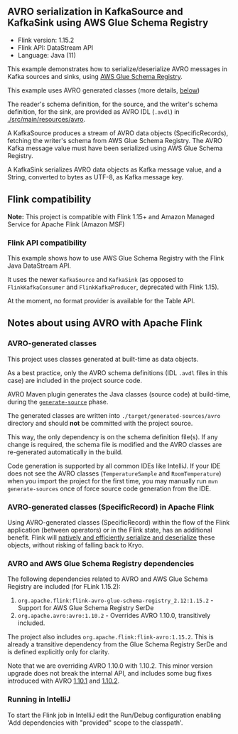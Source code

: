 ## AVRO serialization in KafkaSource and KafkaSink using AWS Glue Schema Registry

* Flink version: 1.15.2
* Flink API: DataStream API
* Language: Java (11)

This example demonstrates how to serialize/deserialize AVRO messages in Kafka sources and sinks, using 
[AWS Glue Schema Registry](https://docs.aws.amazon.com/glue/latest/dg/schema-registry.html).

This example uses AVRO generated classes (more details, [below](#Using_AVRO-generated_classes))

The reader's schema definition, for the source, and the writer's schema definition, for the sink, are provided as 
AVRO IDL (`.avdl`) in [./src/main/resources/avro](./src/main/resources/avro).


A KafkaSource produces a stream of AVRO data objects (SpecificRecords), fetching the writer's schema from AWS Glue 
Schema Registry. The AVRO Kafka message value must have been serialized using AWS Glue Schema Registry.

A KafkaSink serializes AVRO data objects as Kafka message value, and a String, converted to bytes as UTF-8, as Kafka 
message key.

## Flink compatibility

**Note:** This project is compatible with Flink 1.15+ and Amazon Managed Service for Apache Flink (Amazon MSF)

### Flink API compatibility

This example shows how to use AWS Glue Schema Registry with the Flink Java DataStream API.

It uses the newer `KafkaSource` and `KafkaSink` (as opposed to `FlinkKafkaConsumer` and `FlinkKafkaProducer`, deprecated 
with Flink 1.15).

At the moment, no format provider is available for the Table API.

## Notes about using AVRO with Apache Flink

### AVRO-generated classes

This project uses classes generated at built-time as data objects.

As a best practice, only the AVRO schema definitions (IDL `.avdl` files in this case) are included in the project source 
code. 

AVRO Maven plugin generates the Java classes (source code) at build-time, during the 
[`generate-source`](https://maven.apache.org/guides/introduction/introduction-to-the-lifecycle.html) phase.

The generated classes are written into `./target/generated-sources/avro` directory and should **not** be committed with 
the project source.

This way, the only dependency is on the schema definition file(s).
If any change is required, the schema file is modified and the AVRO classes are re-generated automatically in the build.

Code generation is supported by all common IDEs like IntelliJ. 
If your IDE does not see the AVRO classes (`TemperatureSample` and `RoomTemperature`) when you import the project for the 
first time, you may manually run `mvn generate-sources` once of force source code generation from the IDE.

### AVRO-generated classes (SpecificRecord) in Apache Flink

Using AVRO-generated classes (SpecificRecord) within the flow of the Flink application (between operators) or in the 
Flink state, has an additional benefit. 
Flink will [natively and efficiently serialize and deserialize](https://nightlies.apache.org/flink/flink-docs-master/docs/dev/datastream/fault-tolerance/serialization/types_serialization/#pojos) 
these objects, without risking of falling back to Kryo.

### AVRO and AWS Glue Schema Registry dependencies

The following dependencies related to AVRO and AWS Glue Schema Registry are included (for FLink 1.15.2):

1. `org.apache.flink:flink-avro-glue-schema-registry_2.12:1.15.2` - Support for AWS Glue Schema Registry SerDe
2. `org.apache.avro:avro:1.10.2` - Overrides AVRO 1.10.0, transitively included.

The project also includes `org.apache.flink:flink-avro:1.15.2`. 
This is already a transitive dependency from the Glue Schema Registry SerDe and is defined explicitly only for clarity.

Note that we are overriding AVRO 1.10.0 with 1.10.2. 
This minor version upgrade does not break the internal API, and includes some bug fixes introduced with 
AVRO [1.10.1](https://github.com/apache/avro/releases/tag/release-1.10.1)
and [1.10.2](https://github.com/apache/avro/releases/tag/release-1.10.2). 

### Running in IntelliJ

To start the Flink job in IntelliJ edit the Run/Debug configuration enabling 'Add dependencies with "provided" scope to
the classpath'.